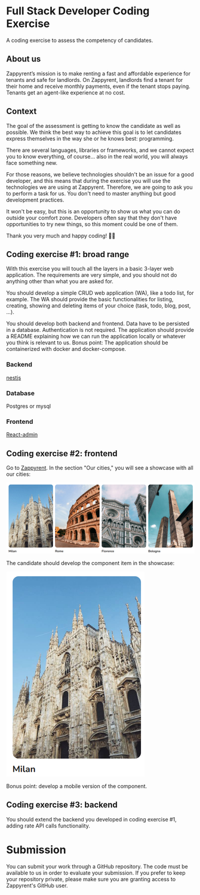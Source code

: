 # Full Stack Developer Coding Exercise
A coding exercise to assess the competency of candidates.

## About us
Zappyrent’s mission is to make renting a fast and affordable experience for tenants and safe for landlords. On Zappyrent, landlords find a tenant for their home  and receive monthly payments, even if the tenant stops paying. Tenants get an agent-like experience at no cost.

## Context
The goal of the assessment is getting to know the candidate as well as possible. We think the best way to achieve this goal is to let candidates express themselves in the way she or he knows best: programming.

There are several languages, libraries or frameworks, and we cannot expect you to know everything, of course... also in the real world, you will always face something new.

For those reasons, we believe technologies shouldn't be an issue for a good developer, and this means that during the exercise you will use the technologies we are using at Zappyrent. Therefore, we are going to ask you to perform a task for us. You don't need to master anything but good development practices.

It won't be easy, but this is an opportunity to show us what you can do outside your comfort zone. Developers often say that they don't have opportunities to try new things, so this moment could be one of them.

Thank you very much and happy coding! 👨‍💻


## Coding exercise #1: broad range
With this exercise you will touch all the layers in a basic 3-layer web application. The requirements are very simple, and you should not do anything other than what you are asked for.

You should develop a simple CRUD web application (WA), like a todo list, for example. The WA should provide the basic functionalities for listing, creating, showing and deleting items of your choice (task, todo, blog, post, ...).

You should develop both backend and frontend.
Data have to be persisted in a database.
Authentication is not required.
The application should provide a README explaining how we can run the application locally or whatever you think is relevant to us. Bonus point: The application should be containerized with docker and docker-compose.

### Backend
[nestjs](https://nestjs.com/)

### Database
Postgres or mysql

### Frontend
[React-admin](https://marmelab.com/react-admin/)

## Coding exercise #2: frontend

Go to [Zappyrent](https://www.zappyrent.com/en). In the section "Our cities," you will see a showcase with all our cities:

![cities slider!](cities_slider.png)

The candidate should develop the component item in the showcase:   

![component_tem!](component_tem.png)     

Bonus point: develop a mobile version of the component. 

## Coding exercise #3: backend
You should extend the backend you developed in coding exercise #1, adding rate API calls functionality.

# Submission
You can submit your work through a GitHub repository. The code must be available to us in order to evaluate your submission. If you prefer to keep your repository private, please make sure you are granting access to Zappyrent's GitHub user.
